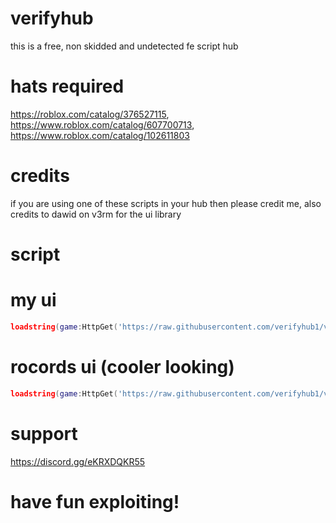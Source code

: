 # verifyhub
this is a free, non skidded and undetected fe script hub
# hats required
https://roblox.com/catalog/376527115, https://www.roblox.com/catalog/607700713, https://www.roblox.com/catalog/102611803
# credits
if you are using one of these scripts in your hub then please credit me, also credits to dawid on v3rm for the ui library
# script

# my ui
```lua
loadstring(game:HttpGet('https://raw.githubusercontent.com/verifyhub1/verifyhub/main/ui2.lua'))()
```
# rocords ui (cooler looking)
```lua
loadstring(game:HttpGet('https://raw.githubusercontent.com/verifyhub1/verifyhub/main/ui1.lua'))()
```
# support
https://discord.gg/eKRXDQKR55
# have fun exploiting!
